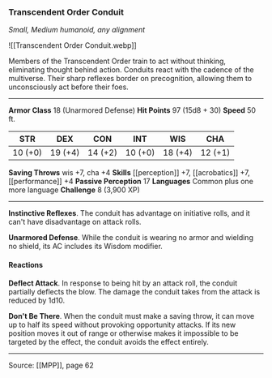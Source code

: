 ### Transcendent Order Conduit
_Small, Medium humanoid, any alignment_

![[Transcendent Order Conduit.webp]]

Members of the Transcendent Order train to act without thinking, eliminating thought behind action. Conduits react with the cadence of the multiverse. Their sharp reflexes border on precognition, allowing them to unconsciously act before their foes.




---

**Armor Class** 18 (Unarmored Defense)
**Hit Points** 97 (15d8 + 30)
**Speed** 50 ft.

| STR     | DEX     | CON     | INT     | WIS     | CHA     |
|---------|---------|---------|---------|---------|---------|
| 10 (+0) | 19 (+4) | 14 (+2) | 10 (+0) | 18 (+4) | 12 (+1) |

**Saving Throws** wis +7, cha +4
**Skills** [[perception]] +7, [[acrobatics]] +7, [[performance]] +4
**Passive Perception** 17
**Languages** Common plus one more language
**Challenge** 8 (3,900 XP)

---

**Instinctive Reflexes**. The conduit has advantage on initiative rolls, and it can't have disadvantage on attack rolls.

**Unarmored Defense**. While the conduit is wearing no armor and wielding no shield, its AC includes its Wisdom modifier.

#### Reactions
**Deflect Attack**. In response to being hit by an attack roll, the conduit partially deflects the blow. The damage the conduit takes from the attack is reduced by 1d10.

**Don't Be There**. When the conduit must make a saving throw, it can move up to half its speed without provoking opportunity attacks. If its new position moves it out of range or otherwise makes it impossible to be targeted by the effect, the conduit avoids the effect entirely.


---

Source: [[MPP]], page 62